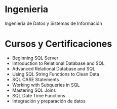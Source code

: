 # Ingenieria
Ingeniería de Datos y Sistemas de Información

# Cursos y Certificaciones
- Beginning SQL Server
- Introduction to Relational Database and SQL
- Advanced Relational Database and SQL
- Using SQL String Functions to Clean Data
- SQL CASE Statements
- Working with Subqueries in SQL
- Mastering SQL Joins
- SQL Date Time Functions
- Integración y preparación de datos
